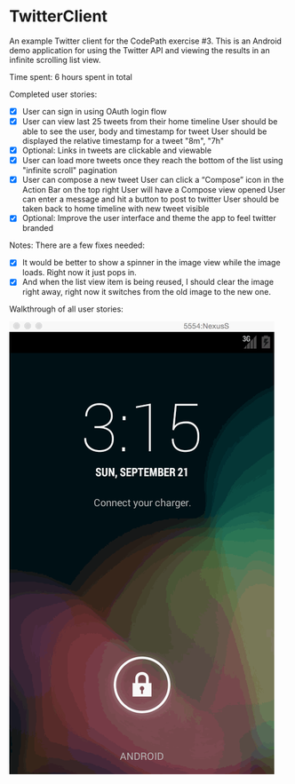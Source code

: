 TwitterClient
=============

An example Twitter client for the CodePath exercise #3. This is an Android demo application for using the Twitter API and viewing the results in an infinite scrolling list view. 

Time spent: 6 hours spent in total

Completed user stories:
 
 * [x] User can sign in using OAuth login flow
 * [x] User can view last 25 tweets from their home timeline
    User should be able to see the user, body and timestamp for tweet
    User should be displayed the relative timestamp for a tweet "8m", "7h"
 * [x] Optional: Links in tweets are clickable and viewable
 * [x] User can load more tweets once they reach the bottom of the list using "infinite scroll" pagination
 * [x] User can compose a new tweet
    User can click a “Compose” icon in the Action Bar on the top right
    User will have a Compose view opened
    User can enter a message and hit a button to post to twitter
    User should be taken back to home timeline with new tweet visible
 * [x] Optional: Improve the user interface and theme the app to feel twitter branded
 
Notes:
There are a few fixes needed:
 * [x] It would be better to show a spinner in the image view while the image loads. Right now it just pops in.
 * [x] And when the list view item is being reused, I should clear the image right away, right now it switches from the old image to the new one.

Walkthrough of all user stories:

![Video Walkthrough](twitterClient.gif)
